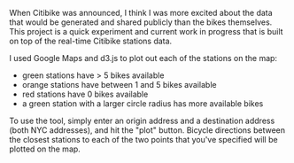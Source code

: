 When Citibike was announced, I think I was more excited about the data that would be generated and shared publicly than the bikes themselves. This project is a quick experiment and current work in progress that is built on top of the real-time Citibike stations data.

I used Google Maps and d3.js to plot out each of the stations on the map:

- green stations have > 5 bikes available
- orange stations have between 1 and 5 bikes available
- red stations have 0 bikes available
- a green station with a larger circle radius has more available bikes

To use the tool, simply enter an origin address and a destination address (both NYC addresses), and hit the "plot" button. Bicycle directions between the closest stations to each of the two points that you've specified will be plotted on the map.
